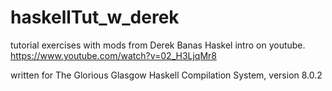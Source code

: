 # haskellTut_w_derek

tutorial exercises with mods from Derek Banas Haskel intro on youtube.
https://www.youtube.com/watch?v=02_H3LjqMr8

written for The Glorious Glasgow Haskell Compilation System, version 8.0.2
